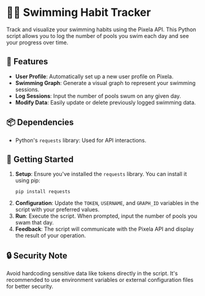 # 🏊‍♂️ Swimming Habit Tracker

Track and visualize your swimming habits using the Pixela API. This Python script allows you to log the number of pools you swim each day and see your progress over time.

## 🌟 Features

- **User Profile**: Automatically set up a new user profile on Pixela.
- **Swimming Graph**: Generate a visual graph to represent your swimming sessions.
- **Log Sessions**: Input the number of pools swum on any given day.
- **Modify Data**: Easily update or delete previously logged swimming data.

## 📦 Dependencies

- Python's `requests` library: Used for API interactions.

## 🚀 Getting Started

1. **Setup**: Ensure you've installed the `requests` library. You can install it using pip:
   ```
   pip install requests
   ```
2. **Configuration**: Update the `TOKEN`, `USERNAME`, and `GRAPH_ID` variables in the script with your preferred values.
3. **Run**: Execute the script. When prompted, input the number of pools you swam that day.
4. **Feedback**: The script will communicate with the Pixela API and display the result of your operation.

## 🔒 Security Note

Avoid hardcoding sensitive data like tokens directly in the script. It's recommended to use environment variables or external configuration files for better security.
